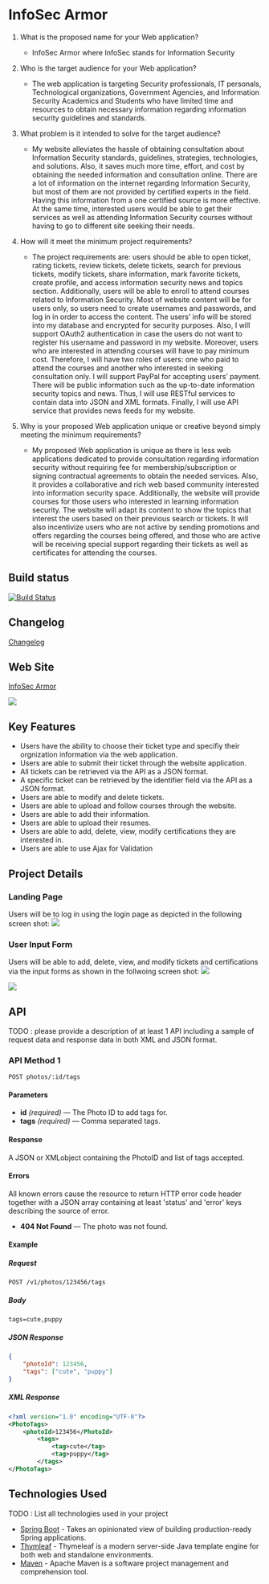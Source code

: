 # InfoSec Armor


1. What is the proposed name for your Web application?
    - InfoSec Armor where InfoSec stands for Information Security
    
2. Who is the target audience for your Web application?
    - The web application is targeting Security professionals, IT personals, Technological organizations, 
Government Agencies, and Information Security Academics and Students who have limited time and resources 
to obtain necessary information regarding information security guidelines and standards.
    
3. What problem is it intended to solve for the target audience?
    - My website alleviates the hassle of obtaining consultation about Information Security standards, guidelines, 
strategies, technologies, and solutions. Also, it saves much more time, effort, and cost by obtaining 
the needed information and consultation online. There are a lot of information on the internet regarding 
Information Security, but most of them are not provided by certified experts in the field. Having this information from a one 
certified source is more effective. At the same time, interested users would be able to get their services 
as well as attending Information Security courses without having to go to different site seeking their needs.
    
4. How will it meet the minimum project requirements?
    - The project requirements are: users should be able to open ticket, rating tickets, review tickets, delete tickets, 
search for previous tickets, modify tickets, share information, mark favorite tickets, create profile, and access 
information security news and topics section. Additionally, users will be able to enroll to attend courses 
related to Information Security. Most of website content will be for users only, so users need to create usernames and passwords, 
and log in in order to access the content. The users’ info will be stored into my database and encrypted for 
security purposes. Also, I will support OAuth2 authentication in case the users do not want to register his username 
and password in my website. Moreover, users who are interested in attending courses will have to pay minimum cost. 
Therefore, I will have two roles of users: one who paid to attend the courses and another who interested in seeking consultation 
only. I will support PayPal for accepting users’ payment. There will be public information such as the up-to-date information 
security topics and news. Thus, I will use RESTful services to contain data into JSON and XML formats. Finally, I will use API service that 
provides news feeds for my website.


5. Why is your proposed Web application unique or creative beyond simply meeting the minimum requirements?
    - My proposed Web application is unique as there is less web applications dedicated to provide consultation 
regarding information security without requiring fee for membership/subscription or signing contractual agreements 
to obtain the needed services. Also, it provides a collaborative and rich web based community interested into information 
security space. Additionally, the website will provide courses for those users who interested in learning information security. The 
website will adapt its content to show the topics that interest the users based on their previous search or tickets. It will 
also incentivize users who are not active by sending promotions and offers regarding the courses being offered, and those who 
are active will be receiving special support regarding their tickets as well as certificates for attending the courses.


## Build status

[![Build Status](https://travis-ci.org/infsci2560sp17/full-stack-web-FarisAlotibi.svg?branch=master)](https://travis-ci.org/infsci2560sp17/full-stack-web-FarisAlotibi)

## Changelog

[Changelog](CHANGELOG.md)

## Web Site

[InfoSec Armor](https://aqueous-hollows-36295.herokuapp.com)

![](https://render.bitstrips.com/v2/cpanel/10212038-241701489_2-s1-v1.png?transparent=1&palette=1)

## Key Features

* Users have the ability to choose their ticket type and specifiy their orgnization information via the web application.
* Users are able to submit their ticket through the website application. 
* All tickets can be retrieved via the API as a JSON format.
* A specific ticket can be retrieved by the identifier field via the API as a JSON format.
* Users are able to modify and delete tickets.
* Users are able to upload and follow courses through the website.
* Users are able to add their information.
* Users are able to upload their resumes.
* Users are able to add, delete, view, modify certifications they are interested in.
* Users are able to use Ajax for Validation

## Project Details

### Landing Page

Users will be to log in using the login page as depicted in the following screen shot:
![](https://ibb.co/kzzpDv)

### User Input Form

Users will be able to add, delete, view, and modify tickets and certifications via the input forms as shown in the follwoing screen shot:
![](https://ibb.co/m42btv)

![](https://ibb.co/eMKZfa)

## API

TODO : please provide a description of at least 1 API including a sample of request data and response data in both XML and JSON format.

### API Method 1

    POST photos/:id/tags

#### Parameters

- **id** _(required)_ — The Photo ID to add tags for.
- **tags** _(required)_ — Comma separated tags.

#### Response

A JSON or XMLobject containing the PhotoID and list of tags accepted.

#### Errors

All known errors cause the resource to return HTTP error code header together with a JSON array containing at least 'status' and 'error' keys describing the source of error.

- **404 Not Found** — The photo was not found.

#### Example

##### Request

    POST /v1/photos/123456/tags

##### Body

    tags=cute,puppy


##### JSON Response

```json
{
    "photoId": 123456,
    "tags": ["cute", "puppy"]
}
```

##### XML Response

```xml
<?xml version="1.0" encoding="UTF-8"?>
<PhotoTags>
    <photoId>123456</PhotoId>
        <tags>
            <tag>cute</tag>
            <tag>puppy</tag>
        </tags>
</PhotoTags>
```

## Technologies Used

TODO : List all technologies used in your project

- [Spring Boot](https://projects.spring.io/spring-boot/) - Takes an opinionated view of building production-ready Spring applications.
- [Thymleaf](http://www.thymeleaf.org/) - Thymeleaf is a modern server-side Java template engine for both web and standalone environments.
- [Maven](https://maven.apache.org/) - Apache Maven is a software project management and comprehension tool.
